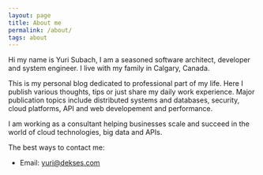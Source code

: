 ```yaml
---
layout: page
title: About me
permalink: /about/
tags: about
---
```


Hi my name is Yuri Subach, I am a seasoned software architect, developer
and system engineer. I live with my family in Calgary, Canada.

This is my personal blog dedicated to professional part of my life. Here I
publish various thoughts, tips or just share my daily work experience.  Major
publication topics include distributed systems and databases, security, cloud 
platforms, API and web developement and performance.

I am working as a consultant helping businesses scale and succeed in the world 
of cloud technologies, big data and APIs.

The best ways to contact me:

- Email: <yuri@dekses.com>
